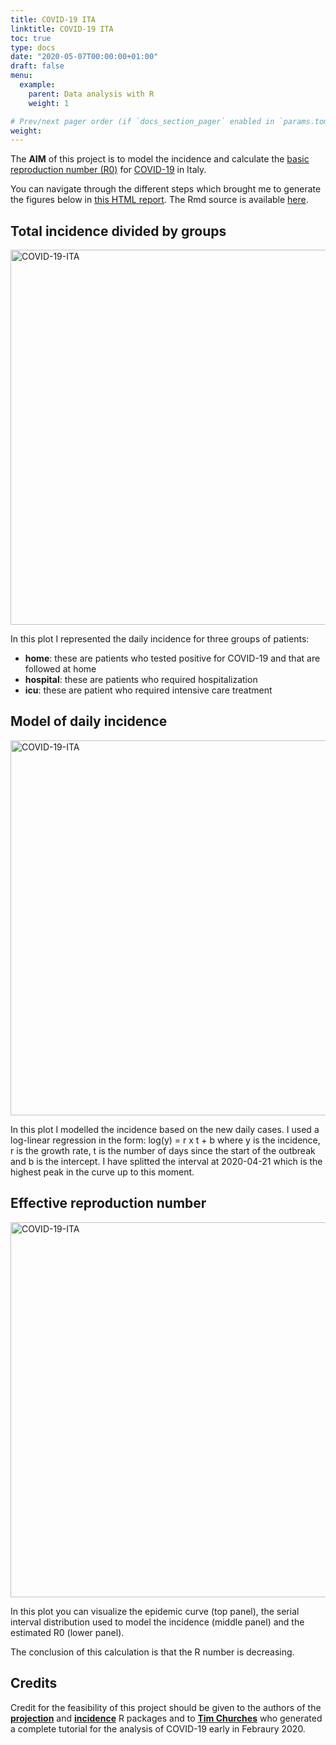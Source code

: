 ```yaml
---
title: COVID-19 ITA
linktitle: COVID-19 ITA
toc: true
type: docs
date: "2020-05-07T00:00:00+01:00"
draft: false
menu:
  example:
    parent: Data analysis with R
    weight: 1

# Prev/next pager order (if `docs_section_pager` enabled in `params.toml`)
weight: 
---
```


The **AIM** of this project is to model the incidence and calculate the [basic reproduction number (R0)](https://en.wikipedia.org/wiki/Basic_reproduction_number) for [COVID-19](https://www.thelancet.com/journals/lancet/article/PIIS0140-6736(20)30183-5/fulltext) in Italy. 

You can navigate through the different steps which brought me to generate the figures below in [this HTML report](/courses/COVID-19-ITA/2019-nCoV.html). The Rmd source is available [here](https://github.com/eugeniozoni/COVID-19_ITA/blob/master/2019-nCoV.Rmd).

## **Total incidence divided by groups**

<img src="/courses/COVID-19-ITA/total_incidence_ITA.png" alt="COVID-19-ITA" width="600"/>

In this plot I represented the daily incidence for three groups of patients:

* **home**: these are patients who tested positive for COVID-19 and that are followed at home
* **hospital**: these are patients who required hospitalization
* **icu**:  these are patient who required intensive care treatment

## **Model of daily incidence**

<img src="/courses/COVID-19-ITA/new_incidence_model.png" alt="COVID-19-ITA" width="600"/>

In this plot I modelled the incidence based on the new daily cases. I used a log-linear regression in the form: log(y) = r x t + b where y is the incidence, r is the growth rate, t is the number of days since the start of the outbreak and b is the intercept. I have splitted the interval at 2020-04-21 which is the highest peak in the curve up to this moment.

## **Effective reproduction number**

<img src="/courses/COVID-19-ITA/estimated_R.png" alt="COVID-19-ITA" width="600"/>

In this plot you can visualize the epidemic curve (top panel), the serial interval distribution used to model the incidence (middle panel) and the estimated R0 (lower panel).

The conclusion of this calculation is that the R number is decreasing.

## **Credits**

Credit for the feasibility of this project should be given to the authors of the [**projection**](https://www.repidemicsconsortium.org/projections/) and [**incidence**](https://www.repidemicsconsortium.org/incidence/) R packages and to [**Tim Churches**](https://timchurches.github.io/blog/posts/2020-02-18-analysing-covid-19-2019-ncov-outbreak-data-with-r-part-1/) who generated a complete tutorial for the analysis of COVID-19 early in Febraury 2020.


